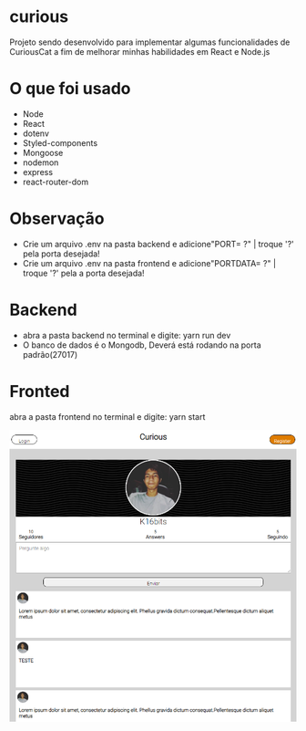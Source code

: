 # curious
Projeto sendo desenvolvido para implementar algumas funcionalidades de CuriousCat a fim de melhorar minhas habilidades em React e Node.js

# O que foi usado
- Node
- React
- dotenv
- Styled-components
- Mongoose
- nodemon
- express
- react-router-dom

# Observação
- Crie um arquivo .env na pasta backend e adicione"PORT= ?"      | troque '?' pela porta desejada!
- Crie um arquivo .env na pasta frontend e adicione"PORTDATA= ?" | troque '?' pela a porta desejada!
# Backend 
 - abra a pasta backend no terminal e digite: yarn run dev
 - O banco de dados é o Mongodb, Deverá está rodando na porta padrão(27017)
# Fronted
  abra a pasta frontend no terminal e digite: yarn start

![alt homepage](https://github.com/K16bits/curious/blob/main/screens/home.PNG)
